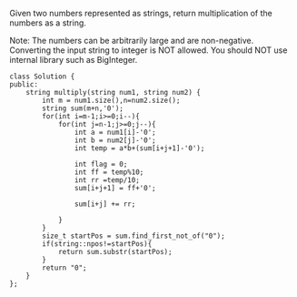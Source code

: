 Given two numbers represented as strings, return multiplication of the numbers as a string.

Note:
The numbers can be arbitrarily large and are non-negative.
Converting the input string to integer is NOT allowed.
You should NOT use internal library such as BigInteger.

```
class Solution {
public:
    string multiply(string num1, string num2) {
        int m = num1.size(),n=num2.size();
        string sum(m+n,'0');
        for(int i=m-1;i>=0;i--){
            for(int j=n-1;j>=0;j--){
                int a = num1[i]-'0';
                int b = num2[j]-'0';
                int temp = a*b+(sum[i+j+1]-'0');
                
                int flag = 0;
                int ff = temp%10;
                int rr =temp/10;
                sum[i+j+1] = ff+'0';
                
                sum[i+j] += rr;
                
            }
        }
        size_t startPos = sum.find_first_not_of("0");
        if(string::npos!=startPos){
            return sum.substr(startPos);
        }
        return "0";
    }
};

```
